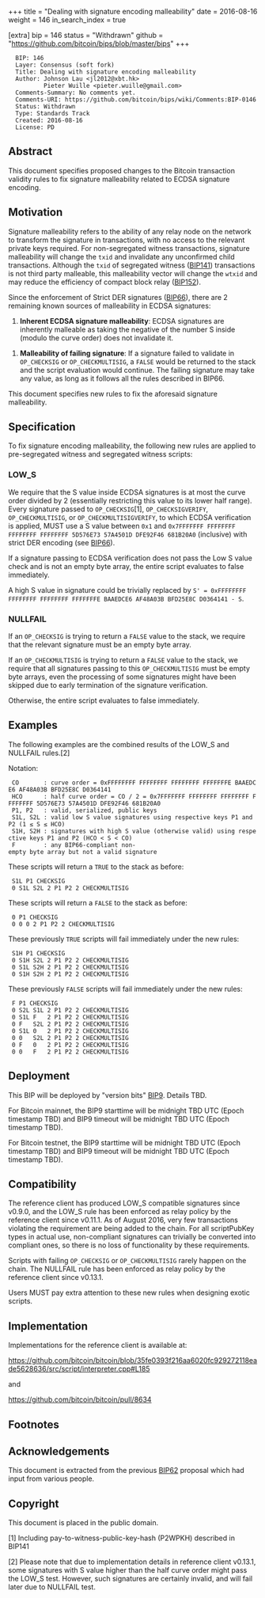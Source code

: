+++
title = "Dealing with signature encoding malleability"
date = 2016-08-16
weight = 146
in_search_index = true

[extra]
bip = 146
status = "Withdrawn"
github = "https://github.com/bitcoin/bips/blob/master/bips"
+++

      BIP: 146
      Layer: Consensus (soft fork)
      Title: Dealing with signature encoding malleability
      Author: Johnson Lau <jl2012@xbt.hk>
              Pieter Wuille <pieter.wuille@gmail.com>
      Comments-Summary: No comments yet.
      Comments-URI: https://github.com/bitcoin/bips/wiki/Comments:BIP-0146
      Status: Withdrawn
      Type: Standards Track
      Created: 2016-08-16
      License: PD

## Abstract

This document specifies proposed changes to the Bitcoin transaction
validity rules to fix signature malleability related to ECDSA signature
encoding.

## Motivation

Signature malleability refers to the ability of any relay node on the
network to transform the signature in transactions, with no access to
the relevant private keys required. For non-segregated witness
transactions, signature malleability will change the `txid` and
invalidate any unconfirmed child transactions. Although the `txid` of
segregated witness
([BIP141](https://github.com/bitcoin/bips/blob/master/bip-0141.mediawiki))
transactions is not third party malleable, this malleability vector will
change the `wtxid` and may reduce the efficiency of compact block relay
([BIP152](https://github.com/bitcoin/bips/blob/master/bip-0152.mediawiki)).

Since the enforcement of Strict DER signatures
([BIP66](https://github.com/bitcoin/bips/blob/master/bip-0066.mediawiki)),
there are 2 remaining known sources of malleability in ECDSA signatures:

1.  **Inherent ECDSA signature malleability**: ECDSA signatures are
    inherently malleable as taking the negative of the number S inside
    (modulo the curve order) does not invalidate it.

<!-- -->

1.  **Malleability of failing signature**: If a signature failed to
    validate in `OP_CHECKSIG` or `OP_CHECKMULTISIG`, a `FALSE` would be
    returned to the stack and the script evaluation would continue. The
    failing signature may take any value, as long as it follows all the
    rules described in BIP66.

This document specifies new rules to fix the aforesaid signature
malleability.

## Specification

To fix signature encoding malleability, the following new rules are
applied to pre-segregated witness and segregated witness scripts:

### LOW\_S

We require that the S value inside ECDSA signatures is at most the curve
order divided by 2 (essentially restricting this value to its lower half
range). Every signature passed to `OP_CHECKSIG`[1], `OP_CHECKSIGVERIFY`,
`OP_CHECKMULTISIG`, or `OP_CHECKMULTISIGVERIFY`, to which ECDSA
verification is applied, MUST use a S value between `0x1` and
`0x7FFFFFFF FFFFFFFF FFFFFFFF FFFFFFFF 5D576E73 57A4501D DFE92F46 681B20A0`
(inclusive) with strict DER encoding (see
[BIP66](https://github.com/bitcoin/bips/blob/master/bip-0066.mediawiki)).

If a signature passing to ECDSA verification does not pass the Low S
value check and is not an empty byte array, the entire script evaluates
to false immediately.

A high S value in signature could be trivially replaced by
`S' = 0xFFFFFFFF FFFFFFFF FFFFFFFF FFFFFFFE BAAEDCE6 AF48A03B BFD25E8C D0364141 - S`.

### NULLFAIL

If an `OP_CHECKSIG` is trying to return a `FALSE` value to the stack, we
require that the relevant signature must be an empty byte array.

If an `OP_CHECKMULTISIG` is trying to return a `FALSE` value to the
stack, we require that all signatures passing to this `OP_CHECKMULTISIG`
must be empty byte arrays, even the processing of some signatures might
have been skipped due to early termination of the signature
verification.

Otherwise, the entire script evaluates to false immediately.

## Examples

The following examples are the combined results of the LOW\_S and
NULLFAIL rules.[2]

Notation:

` CO       : curve order = 0xFFFFFFFF FFFFFFFF FFFFFFFF FFFFFFFE BAAEDCE6 AF48A03B BFD25E8C D0364141`  
` HCO      : half curve order = CO / 2 = 0x7FFFFFFF FFFFFFFF FFFFFFFF FFFFFFFF 5D576E73 57A4501D DFE92F46 681B20A0`  
` P1, P2   : valid, serialized, public keys`  
` S1L, S2L : valid low S value signatures using respective keys P1 and P2 (1 ≤ S ≤ HCO)`  
` S1H, S2H : signatures with high S value (otherwise valid) using respective keys P1 and P2 (HCO < S < CO)`  
` F        : any BIP66-compliant non-empty byte array but not a valid signature`

These scripts will return a `TRUE` to the stack as before:

` S1L P1 CHECKSIG`  
` 0 S1L S2L 2 P1 P2 2 CHECKMULTISIG`

These scripts will return a `FALSE` to the stack as before:

` 0 P1 CHECKSIG`  
` 0 0 0 2 P1 P2 2 CHECKMULTISIG`

These previously `TRUE` scripts will fail immediately under the new
rules:

` S1H P1 CHECKSIG`  
` 0 S1H S2L 2 P1 P2 2 CHECKMULTISIG`  
` 0 S1L S2H 2 P1 P2 2 CHECKMULTISIG`  
` 0 S1H S2H 2 P1 P2 2 CHECKMULTISIG`

These previously `FALSE` scripts will fail immediately under the new
rules:

` F P1 CHECKSIG`  
` 0 S2L S1L 2 P1 P2 2 CHECKMULTISIG`  
` 0 S1L F   2 P1 P2 2 CHECKMULTISIG`  
` 0 F   S2L 2 P1 P2 2 CHECKMULTISIG`  
` 0 S1L 0   2 P1 P2 2 CHECKMULTISIG`  
` 0 0   S2L 2 P1 P2 2 CHECKMULTISIG`  
` 0 F   0   2 P1 P2 2 CHECKMULTISIG`  
` 0 0   F   2 P1 P2 2 CHECKMULTISIG`

## Deployment

This BIP will be deployed by "version bits"
[BIP9](https://github.com/bitcoin/bips/blob/master/bip-0009.mediawiki).
Details TBD.

For Bitcoin mainnet, the BIP9 starttime will be midnight TBD UTC (Epoch
timestamp TBD) and BIP9 timeout will be midnight TBD UTC (Epoch
timestamp TBD).

For Bitcoin testnet, the BIP9 starttime will be midnight TBD UTC (Epoch
timestamp TBD) and BIP9 timeout will be midnight TBD UTC (Epoch
timestamp TBD).

## Compatibility

The reference client has produced LOW\_S compatible signatures since
v0.9.0, and the LOW\_S rule has been enforced as relay policy by the
reference client since v0.11.1. As of August 2016, very few transactions
violating the requirement are being added to the chain. For all
scriptPubKey types in actual use, non-compliant signatures can trivially
be converted into compliant ones, so there is no loss of functionality
by these requirements.

Scripts with failing `OP_CHECKSIG` or `OP_CHECKMULTISIG` rarely happen
on the chain. The NULLFAIL rule has been enforced as relay policy by the
reference client since v0.13.1.

Users MUST pay extra attention to these new rules when designing exotic
scripts.

## Implementation

Implementations for the reference client is available at:

<https://github.com/bitcoin/bitcoin/blob/35fe0393f216aa6020fc929272118eade5628636/src/script/interpreter.cpp#L185>

and

<https://github.com/bitcoin/bitcoin/pull/8634>

## Footnotes

<references />

## Acknowledgements

This document is extracted from the previous
[BIP62](https://github.com/bitcoin/bips/blob/master/bip-0062.mediawiki)
proposal which had input from various people.

## Copyright

This document is placed in the public domain.

[1] Including pay-to-witness-public-key-hash (P2WPKH) described in
BIP141

[2] Please note that due to implementation details in reference client
v0.13.1, some signatures with S value higher than the half curve order
might pass the LOW\_S test. However, such signatures are certainly
invalid, and will fail later due to NULLFAIL test.
